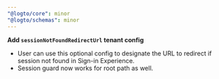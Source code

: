 ```yaml
---
"@logto/core": minor
"@logto/schemas": minor
---
```


**Add `sessionNotFoundRedirectUrl` tenant config**

- User can use this optional config to designate the URL to redirect if session not found in Sign-in Experience.
- Session guard now works for root path as well.
